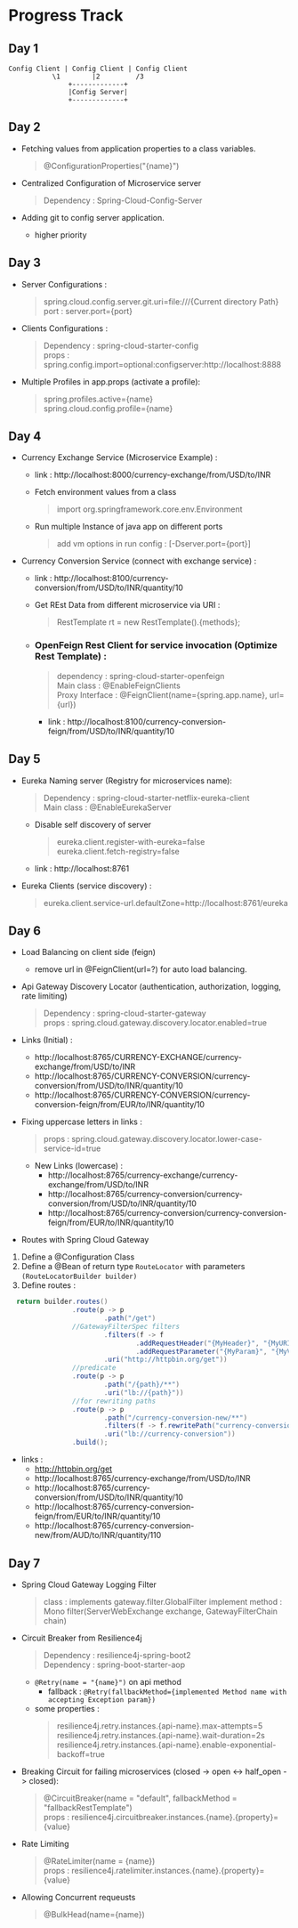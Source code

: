 <h1> Progress Track

## Day 1

```
Config Client | Config Client | Config Client
           \1        |2         /3
               +-------------+
               |Config Server|
               +-------------+
```

## Day 2

- Fetching values from application properties to a class variables.

  > @ConfigurationProperties("{name}")

- Centralized Configuration of Microservice server

  > Dependency : Spring-Cloud-Config-Server

- Adding git to config server application.
  - higher priority

## Day 3

- Server Configurations :

  > spring.cloud.config.server.git.uri=file:///{Current directory Path} <br>
  > port : server.port={port}

- Clients Configurations :

  > Dependency : spring-cloud-starter-config <br>
  > props : spring.config.import=optional:configserver:http://localhost:8888

- Multiple Profiles in app.props (activate a profile):
  > spring.profiles.active={name} <br> spring.cloud.config.profile={name}

## Day 4

- Currency Exchange Service (Microservice Example) : <br>

  - link : http://localhost:8000/currency-exchange/from/USD/to/INR

  - Fetch environment values from a class

    > import org.springframework.core.env.Environment

  - Run multiple Instance of java app on different ports
    > add vm options in run config : [-Dserver.port={port}]

- Currency Conversion Service (connect with exchange service) : <br>

  - link : http://localhost:8100/currency-conversion/from/USD/to/INR/quantity/10

  - Get REst Data from different microservice via URI :
    > RestTemplate rt = new RestTemplate().{methods};

  - ### OpenFeign Rest Client for service invocation (Optimize Rest Template) :
    > dependency : spring-cloud-starter-openfeign <br>
    > Main class : @EnableFeignClients <br>
    > Proxy Interface : @FeignClient(name={spring.app.name}, url={url})
    - link : http://localhost:8100/currency-conversion-feign/from/USD/to/INR/quantity/10

## Day 5

- Eureka Naming server (Registry for microservices name):

  > Dependency : spring-cloud-starter-netflix-eureka-client <br>
  > Main class : @EnableEurekaServer

  - Disable self discovery of server
    > eureka.client.register-with-eureka=false <br> eureka.client.fetch-registry=false
  - link : http://localhost:8761

- Eureka Clients (service discovery) :
  > eureka.client.service-url.defaultZone=http://localhost:8761/eureka

## Day 6

- Load Balancing on client side (feign)
  - remove url in @FeignClient(url=?) for auto load balancing.

- Api Gateway Discovery Locator (authentication, authorization, logging, rate limiting)

  > Dependency : spring-cloud-starter-gateway <br>
  > props : spring.cloud.gateway.discovery.locator.enabled=true

- Links (Initial) :
  - http://localhost:8765/CURRENCY-EXCHANGE/currency-exchange/from/USD/to/INR
  - http://localhost:8765/CURRENCY-CONVERSION/currency-conversion/from/USD/to/INR/quantity/10
  - http://localhost:8765/CURRENCY-CONVERSION/currency-conversion-feign/from/EUR/to/INR/quantity/10

- Fixing uppercase letters in links :
  > props : spring.cloud.gateway.discovery.locator.lower-case-service-id=true

  - New Links (lowercase) :
    - http://localhost:8765/currency-exchange/currency-exchange/from/USD/to/INR
    - http://localhost:8765/currency-conversion/currency-conversion/from/USD/to/INR/quantity/10
    - http://localhost:8765/currency-conversion/currency-conversion-feign/from/EUR/to/INR/quantity/10

- Routes with Spring Cloud Gateway

1. Define a @Configuration Class
2. Define a @Bean of return type `RouteLocator` with parameters `(RouteLocatorBuilder builder)`
3. Define routes :

```java
  return builder.routes()
                .route(p -> p
                        .path("/get")
                //GatewayFilterSpec filters
                        .filters(f -> f
                                .addRequestHeader("{MyHeader}", "{MyURI}")
                                .addRequestParameter("{MyParam}", "{MyValue}"))
                        .uri("http://httpbin.org/get"))
                //predicate
                .route(p -> p
                        .path("/{path}/**")
                        .uri("lb://{path}"))
                //for rewriting paths
                .route(p -> p
                        .path("/currency-conversion-new/**")
                        .filters(f -> f.rewritePath("currency-conversion-new/(?<segment>.*)", "/currency-conversion-feign/${segment}"))
                        .uri("lb://currency-conversion"))
                .build(); 

```
- links : 
    - http://httpbin.org/get
    - http://localhost:8765/currency-exchange/from/USD/to/INR
    - http://localhost:8765/currency-conversion/from/USD/to/INR/quantity/10
    - http://localhost:8765/currency-conversion-feign/from/EUR/to/INR/quantity/10
    - http://localhost:8765/currency-conversion-new/from/AUD/to/INR/quantity/110
  
## Day 7

- Spring Cloud Gateway Logging Filter
  > class : implements gateway.filter.GlobalFilter 
  > implement method : Mono<Void> filter(ServerWebExchange exchange, GatewayFilterChain chain)

- Circuit Breaker from Resilience4j

  > Dependency : resilience4j-spring-boot2 <br> 
  > Dependency : spring-boot-starter-aop
  - ```@Retry(name = "{name}")``` on api method 
    - fallback : ```@Retry(fallbackMethod={implemented Method name with accepting Exception param})```
  - some properties : 
    > resilience4j.retry.instances.{api-name}.max-attempts=5 <br>
    > resilience4j.retry.instances.{api-name}.wait-duration=2s <br>
    > resilience4j.retry.instances.{api-name}.enable-exponential-backoff=true <br>

- Breaking Circuit for failing microservices (closed -> open <-> half_open -> closed):
  > @CircuitBreaker(name = "default", fallbackMethod = "fallbackRestTemplate") <br>
  > props : resilience4j.circuitbreaker.instances.{name}.{property}={value}

- Rate Limiting
  > @RateLimiter(name = {name}) <br>
  > props : resilience4j.ratelimiter.instances.{name}.{property}={value}

- Allowing Concurrent requeusts
  > @BulkHead(name={name})
